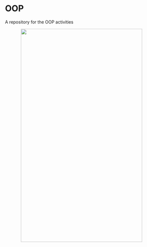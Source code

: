 # OOP
A repository for the OOP activities
<p align="center"><img src="[https://cdn.discordapp.com/attachments/539928428753715200/942822555302121492/ganyu_genshin_impact_drawn_by_ooyun__sample-4748b8c7339eb5fd4556fcdd374feb79.png](https://imgs.search.brave.com/7CkRj6Iu62UffkKM6i0W6i4fotagcqhtop1Kw0aik2Q/rs:fit:1200:400:1/g:ce/aHR0cHM6Ly93d3cu/cHJvZ3JhbW1lcnNw/b2ludC5pbi9pbWFn/ZXMvamF2YS1jb3Jw/b3JhdGUuanBn)"
width="400px"; height="700px"/></p>
